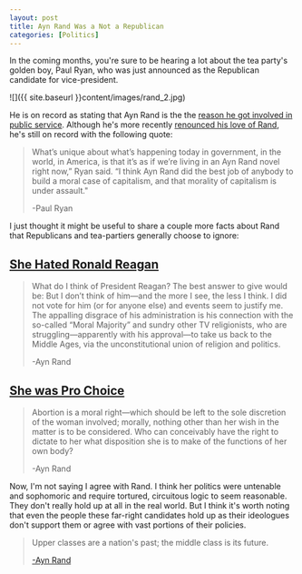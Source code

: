 ```yaml
---
layout: post
title: Ayn Rand Was a Not a Republican  
categories: [Politics]
---
```

  
In the coming months, you're sure to be hearing a lot about the tea party's golden boy, Paul Ryan, who was just announced as the Republican candidate for vice-president.

![]({{ site.baseurl }}content/images/rand_2.jpg)

He is on record as stating that Ayn Rand is the the <a href="http://www.cnn.com/2012/08/14/opinion/weiss-ryan-rand/index.html" target="_blank">reason he got involved in public service</a>. Although he's more recently <a href="http://articles.latimes.com/2012/aug/12/news/la-pn-vp-paul-ryan-ayn-rand-20120811" target="_blank">renounced his love of Rand</a>, he's still on record with the following quote:

> What’s unique about what’s happening today in government, in the world, in America, is that it’s as if we’re living in an Ayn Rand novel right now,” Ryan said. “I think Ayn Rand did the best job of anybody to build a moral case of capitalism, and that morality of capitalism is under assault."
> 
> -Paul Ryan

I just thought it might be useful to share a couple more facts about Rand that Republicans and tea-partiers generally choose to ignore:

## <a href="http://dangerousminds.net/comments/ayn_rand_absolutely_hated_ronald_reagan" target="_blank">She Hated Ronald Reagan</a>

> What do I think of President Reagan? The best answer to give would be: But I don’t think of him—and the more I see, the less I think. I did not vote for him (or for anyone else) and events seem to justify me. The appalling disgrace of his administration is his connection with the so-called “Moral Majority” and sundry other TV religionists, who are struggling—apparently with his approval—to take us back to the Middle Ages, via the unconstitutional union of religion and politics.
> 
> -Ayn Rand

## <a href="http://aynrandlexicon.com/lexicon/abortion.html" target="_blank">She was Pro Choice</a>

> Abortion is a moral right—which should be left to the sole discretion of the woman involved; morally, nothing other than her wish in the matter is to be considered. Who can conceivably have the right to dictate to her what disposition she is to make of the functions of her own body?
> 
> -Ayn Rand

Now, I'm not saying I agree with Rand. I think her politics were untenable and sophomoric and require tortured, circuitous logic to seem reasonable. They don't really hold up at all in the real world. But I think it's worth noting that even the people these far-right candidates hold up as their ideologues don't support them or agree with vast portions of their policies.

> Upper classes are a nation's past; the middle class is its future.
> 
> <a href="http://www.brainyquote.com/quotes/quotes/a/aynrand140997.html">-Ayn Rand</a>
